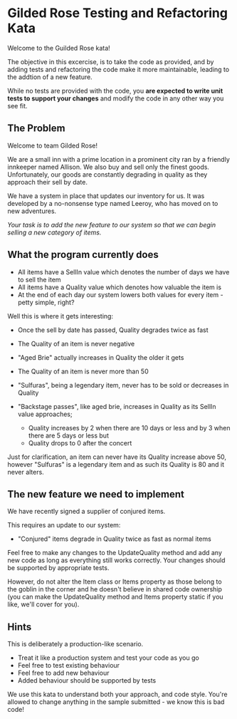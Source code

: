 # Gilded Rose Testing and Refactoring Kata

Welcome to the Guilded Rose kata!

The objective in this excercise, is to take the code as provided, and by adding tests and refactoring the code make it more maintainable, leading to the addtion of a new feature.

While no tests are provided with the code, you **are expected to write unit tests to support your changes** and modify the code in any other way you see fit.

## The Problem

Welcome to team Gilded Rose!

We are a small inn with a prime location in a prominent city ran by a friendly innkeeper named Allison. We also buy and sell only the finest goods. Unfortunately, our goods are constantly degrading in quality as they approach their sell by date.

We have a system in place that updates our inventory for us. It was developed by a no-nonsense type named Leeroy, who has moved on to new adventures.

*Your task is to add the new feature to our system so that we can begin selling a new category of items.*

## What the program currently does

- All items have a SellIn value which denotes the number of days we have to sell the item
- All items have a Quality value which denotes how valuable the item is
- At the end of each day our system lowers both values for every item - petty simple, right?

Well this is where it gets interesting:

- Once the sell by date has passed, Quality degrades twice as fast
- The Quality of an item is never negative
- "Aged Brie" actually increases in Quality the older it gets
- The Quality of an item is never more than 50
- "Sulfuras", being a legendary item, never has to be sold or decreases in Quality

- "Backstage passes", like aged brie, increases in Quality as its SellIn value approaches;
  - Quality increases by 2 when there are 10 days or less and by 3 when there are 5 days or less but
  - Quality drops to 0 after the concert

Just for clarification, an item can never have its Quality increase above 50, however "Sulfuras" is a
legendary item and as such its Quality is 80 and it never alters.

## The new feature we need to implement

We have recently signed a supplier of conjured items.

This requires an update to our system:

- "Conjured" items degrade in Quality twice as fast as normal items

Feel free to make any changes to the UpdateQuality method and add any new code as long as everything
still works correctly. Your changes should be supported by appropriate tests.

However, do not alter the Item class or Items property as those belong to the
goblin in the corner and he doesn't believe in shared code ownership (you can make the UpdateQuality method and Items property static if you like, we'll cover for you).

## Hints

This is deliberately a production-like scenario.

- Treat it like a production system and test your code as you go
- Feel free to test existing behaviour
- Feel free to add new behaviour
- Added behaviour should be supported by tests

We use this kata to understand both your approach, and code style.
You're allowed to change anything in the sample submitted - we know this is bad code!
